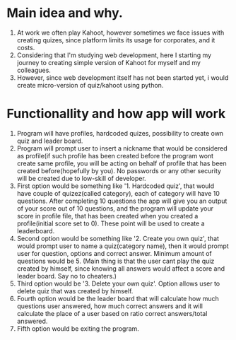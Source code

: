# Main idea and why.
1. At work we often play Kahoot, however sometimes we face issues with creating quizes, since platform limits its usage for corporates, and it costs.
2. Considering that I'm studying web development, here I starting my journey to creating simple version of Kahoot for myself and my colleagues.
3. However, since web development itself has not been started yet, i would create micro-version of quiz/kahoot using python.

# Functionallity and how app will work
1. Program will have profiles, hardcoded quizes, possibility to create own quiz and leader board.
2. Program will prompt user to insert a nickname that would be considered as profile(if such profile has been created before the program wont create same profile, you will be acting on behalf of profile that has been created before(hopefully by you). No passwords or any other security will be created due to low-skill of developer.
3. First option would be something like '1. Hardcoded quiz', that would have couple of quizez(called category), each of category will have 10 questions. After completing 10 questions the app will give you an output of your score out of 10 questions, and the program will update your score in profile file, that has been created when you created a profile(initial score set to 0). These point will be used to create a leaderboard.
4. Second option would be something like '2. Create you own quiz', that would prompt user to name a quiz(category name), then it would prompt user for question, options and correct answer. Minimum amount of questions would be 5. (Main thing is that the user cant play the quiz created by himself, since knowing all answers would affect a score and leader board. Say no to cheaters.)
5. Third option would be '3. Delete your own quiz'. Option allows user to delete quiz that was created by himself.
5. Fourth option would be the leader board that will calculate how much questions user answered, how much correct answers and it will calculate the place of a user based on ratio correct answers/total answered.
6. Fifth option would be exiting the program.
